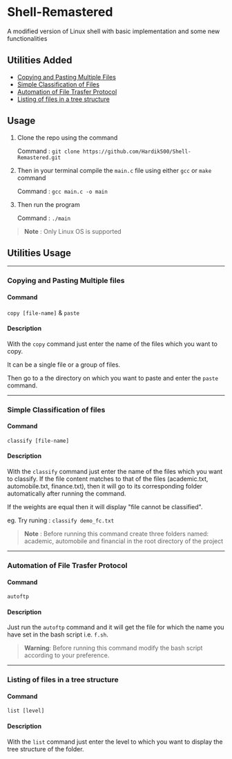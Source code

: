# Shell-Remastered
A modified version of Linux shell with basic implementation and some new functionalities

## Utilities Added
* [Copying and Pasting Multiple Files](https://github.com/Hardik500/Shell-Remastered#copying-and-pasting-multiple-files)
* [Simple Classification of Files](https://github.com/Hardik500/Shell-Remastered#simple-classification-of-files)
* [Automation of File Trasfer Protocol](https://github.com/Hardik500/Shell-Remastered#automation-of-file-trasfer-protocol)
* [Listing of files in a tree structure](https://github.com/Hardik500/Shell-Remastered#listing-of-files-in-a-tree-structure)

## Usage

1. Clone the repo using the command
        
    Command : `git clone https://github.com/Hardik500/Shell-Remastered.git`

2. Then in your terminal compile the `main.c` file using either `gcc` or `make` command

    Command : `gcc main.c -o main`

3. Then run the program

    Command : `./main`

>**Note** : Only Linux OS is supported

## Utilities Usage
******
### Copying and Pasting Multiple files

#### Command
`copy [file-name]` & `paste`
    
#### Description
    
With the `copy` command just enter the name of the files which you want to copy.

It can be a single file or a group of files.

Then go to a the directory on which you want to paste and enter the `paste` command.

******

### Simple Classification of files
        
#### Command
`classify [file-name]`

#### Description

With the `classify` command just enter the name of the files which you want to classify.
If the file content matches to that of the files (academic.txt, automobile.txt, finance.txt), then it will go to its corresponding folder automatically after running the command.

If the weights are equal then it will display "file cannot be classified".

eg. Try runing : `classify demo_fc.txt`

>**Note** : Before running this command create three folders named: academic, automobile and financial in the root directory of the project

******

### Automation of File Trasfer Protocol

#### Command
`autoftp`

#### Description

Just run the `autoftp` command and it will get the file for which the name you have set in the bash script i.e. `f.sh`.

>**Warning**: Before running this command modify the bash script according to your preference.

******

### Listing of files in a tree structure

#### Command
`list [level]`

#### Description

With the `list` command just enter the level to which you want to display the tree structure of the folder.
